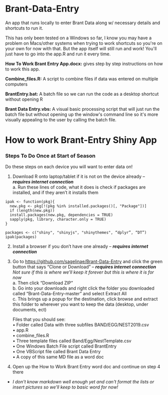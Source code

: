# Brant-Data-Entry
An app that runs locally to enter Brant Data along w/ necessary details and shortcuts to run it. 

This has only been tested on a Windows so far, I know you may have a problem on Macs/other systems when trying to work shortcuts so you're on your own for now with that. But the app itself will still run and work! You'll just have to go into the app.R and run it every time.

**How To Work Brant Entry App.docx:** gives step by step instructions on how to work this app. 

**Combine_files.R:** A script to combine files if data was entered on multiple computers

**BrantEntry.bat:** A batch file so we can run the code as a desktop shortcut without opening R

**Brant Data Entry.vbs:** A visual basic processing script that will just run the batch file but without opening up the window's command line so it's more visually appealing to the user by calling the batch file. 

# How to work Brant-Entry Shiny App

### Steps To Do Once at Start of Season
Do these steps on each device you will want to enter data on!
1.	Download R onto laptop/tablet if it is not on the device already – **_requires internet connection_** <br>
    a.	Run these lines of code, what it does is check if packages are installed, and if they aren’t it installs them

```  
ipak <- function(pkg){
  new.pkg <- pkg[!(pkg %in% installed.packages()[, "Package"])]
  if (length(new.pkg)) 
  install.packages(new.pkg, dependencies = TRUE)
  sapply(pkg, library, character.only = TRUE)
}

packages <- c("shiny", "shinyjs", "shinythemes", “dplyr”, “DT”)
ipak(packages)
```  

2.	Install a browser if you don’t have one already – **_requires internet connection_** <br>
3.	Go to https://github.com/sagelinae/Brant-Data-Entry and click the green button that says “Clone or Download” – **_requires internet connection_** <br>
*Not sure if this is where we’ll keep it forever but this is where it is for now* <br>
    a.	Then click “Download ZIP” <br>
    b.	Go into your downloads and right click the folder you downloaded called “Brant-Data-Entry-master” and select Extract All <br>
    c.	This brings up a popup for the destination, click browse and extract this folder to wherever you want to keep the data (desktop, under documents, ect) <br>


    Files that you should see: <br>
    •	Folder called Data with three subfiles BAND/EGG/NEST2019.csv <br>
    •	app.R <br>
    •	combine_files.R <br>
    •	Three template files called Band/Egg/NestTemplate.csv <br>
    •	One Windows Batch File script called BrantEntry <br>
    •	One VBScript file called Brant Data Entry <br>
    •	A copy of this same MD file as a word doc <br>

4. Open up the How to Work Brant Entry word doc and continue on step 4 there <br>
* *I don't know markdown well enough yet and can't format the lists or insert pictures so we'll keep to basic word for now!*
